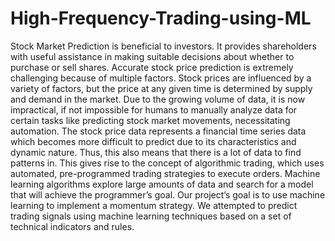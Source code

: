 # High-Frequency-Trading-using-ML
Stock Market Prediction is beneficial to investors. It provides shareholders with useful assistance in making suitable decisions about whether to purchase or sell shares. Accurate stock price prediction is extremely challenging because of multiple factors. Stock prices are influenced by a variety of factors, but the price at any given time is determined by supply and demand in the market. Due to the growing volume of data, it is now impractical, if not impossible for humans to manually analyze data for certain tasks like predicting stock market movements, necessitating automation. The stock price data represents a financial time series data which becomes more difficult to predict due to its characteristics and dynamic nature. Thus, this also means that there is a lot of data to find patterns in. This gives rise to the concept of algorithmic trading, which uses automated, pre-programmed trading strategies to execute orders. Machine learning algorithms explore large amounts of data and search for a model that will achieve the programmer’s goal. Our project’s goal is to use machine learning to implement a momentum strategy. We attempted to predict trading signals using machine learning techniques based on a set of technical indicators and rules.
